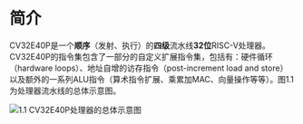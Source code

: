 # 简介

CV32E40P是一个**顺序**（发射、执行）的**四级**流水线**32位**RISC-V处理器。CV32E40P的指令集包含了一部分的自定义扩展指令集，包括有：硬件循环（hardware loops）、地址自增的访存指令（post-increment load and store）以及额外的一系列ALU指令（算术指令扩展、乘累加MAC、向量操作等等）。图1.1为处理器流水线的总体示意图。

![1.1 CV32E40P处理器的总体示意图](https://upic-groupsun.oss-cn-shenzhen.aliyuncs.com/uPic/image-20201202202031191.png)

